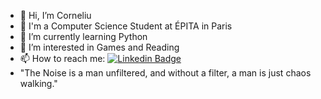 - 👋 Hi, I’m Corneliu
- 🏫 I'm a Computer Science Student at ÉPITA in Paris
- 🌱 I’m currently learning Python
- 👀 I’m interested in Games and Reading
- 📫 How to reach me: [![Linkedin Badge](https://img.shields.io/badge/-Corneliu_Ciugurean-blue?style=flat-square&logo=Linkedin&logoColor=white&link=https://www.linkedin.com/in/corneliu-ciugurean//)](https://www.linkedin.com/in/corneliu-ciugurean) 
- "The Noise is a man unfiltered, and without a filter, a man is just chaos walking."

<!---
- - 👀 I’m interested in Games and Reading
- 💞️ I’m looking to collaborate on ...
- 📫 How to reach me https://linktr.ee/Ciugiu
Corneliu-Ciugurean/Corneliu-Ciugurean is a ✨ special ✨ repository because its `README.md` (this file) appears on your GitHub profile.
You can click the Preview link to take a look at your changes.
--->
